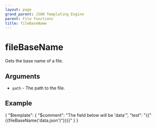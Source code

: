 ```yaml
---
layout: page
grand_parent: JSON Templating Engine
parent: File functions
title: fileBaseName
---
```


# fileBaseName

Gets the base name of a file.
## Arguments

- `path` - The path to the file.

## Example

{
  "$template": {
    "$comment": "The field below will be 'data'",
    "test": "{{"{{fileBaseName('data.json')"}}}}"
  }
}
